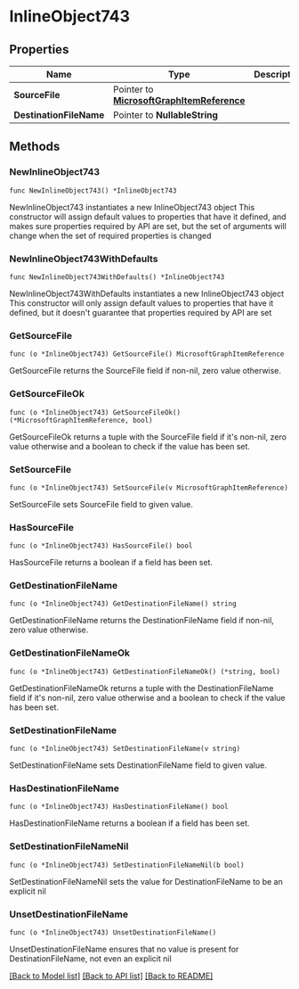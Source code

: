 # InlineObject743

## Properties

Name | Type | Description | Notes
------------ | ------------- | ------------- | -------------
**SourceFile** | Pointer to [**MicrosoftGraphItemReference**](MicrosoftGraphItemReference.md) |  | [optional] 
**DestinationFileName** | Pointer to **NullableString** |  | [optional] 

## Methods

### NewInlineObject743

`func NewInlineObject743() *InlineObject743`

NewInlineObject743 instantiates a new InlineObject743 object
This constructor will assign default values to properties that have it defined,
and makes sure properties required by API are set, but the set of arguments
will change when the set of required properties is changed

### NewInlineObject743WithDefaults

`func NewInlineObject743WithDefaults() *InlineObject743`

NewInlineObject743WithDefaults instantiates a new InlineObject743 object
This constructor will only assign default values to properties that have it defined,
but it doesn't guarantee that properties required by API are set

### GetSourceFile

`func (o *InlineObject743) GetSourceFile() MicrosoftGraphItemReference`

GetSourceFile returns the SourceFile field if non-nil, zero value otherwise.

### GetSourceFileOk

`func (o *InlineObject743) GetSourceFileOk() (*MicrosoftGraphItemReference, bool)`

GetSourceFileOk returns a tuple with the SourceFile field if it's non-nil, zero value otherwise
and a boolean to check if the value has been set.

### SetSourceFile

`func (o *InlineObject743) SetSourceFile(v MicrosoftGraphItemReference)`

SetSourceFile sets SourceFile field to given value.

### HasSourceFile

`func (o *InlineObject743) HasSourceFile() bool`

HasSourceFile returns a boolean if a field has been set.

### GetDestinationFileName

`func (o *InlineObject743) GetDestinationFileName() string`

GetDestinationFileName returns the DestinationFileName field if non-nil, zero value otherwise.

### GetDestinationFileNameOk

`func (o *InlineObject743) GetDestinationFileNameOk() (*string, bool)`

GetDestinationFileNameOk returns a tuple with the DestinationFileName field if it's non-nil, zero value otherwise
and a boolean to check if the value has been set.

### SetDestinationFileName

`func (o *InlineObject743) SetDestinationFileName(v string)`

SetDestinationFileName sets DestinationFileName field to given value.

### HasDestinationFileName

`func (o *InlineObject743) HasDestinationFileName() bool`

HasDestinationFileName returns a boolean if a field has been set.

### SetDestinationFileNameNil

`func (o *InlineObject743) SetDestinationFileNameNil(b bool)`

 SetDestinationFileNameNil sets the value for DestinationFileName to be an explicit nil

### UnsetDestinationFileName
`func (o *InlineObject743) UnsetDestinationFileName()`

UnsetDestinationFileName ensures that no value is present for DestinationFileName, not even an explicit nil

[[Back to Model list]](../README.md#documentation-for-models) [[Back to API list]](../README.md#documentation-for-api-endpoints) [[Back to README]](../README.md)


